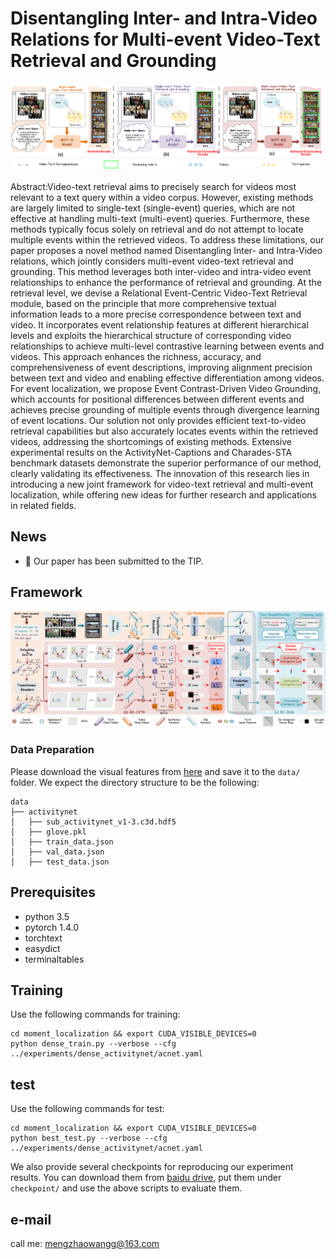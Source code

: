 # Disentangling Inter- and Intra-Video Relations for Multi-event Video-Text Retrieval and Grounding

<div align="center">
    <img src="1.png" >
</div>

Abstract:Video-text retrieval aims to precisely search for videos most relevant to a text query within a video corpus. However, existing methods are largely limited to single-text (single-event) queries, which are not effective at handling multi-text (multi-event) queries. Furthermore, these methods typically focus solely on retrieval and do not attempt to locate multiple events within the retrieved videos. To address these limitations, our paper proposes a novel method named Disentangling Inter- and Intra-Video relations, which jointly considers multi-event video-text retrieval and grounding. This method leverages both inter-video and intra-video event relationships to enhance the performance of retrieval and grounding. At the retrieval level, we devise a Relational Event-Centric Video-Text Retrieval module, based on the principle that more comprehensive textual information leads to a more precise correspondence between text and video. It incorporates event relationship features at different hierarchical levels and exploits the hierarchical structure of corresponding video relationships to achieve multi-level contrastive learning between events and videos. This approach enhances the richness, accuracy, and comprehensiveness of event descriptions, improving alignment precision between text and video and enabling effective differentiation among videos. For event localization, we propose Event Contrast-Driven Video Grounding, which accounts for positional differences between different events and achieves precise grounding of multiple events through divergence learning of event locations. Our solution not only provides efficient text-to-video retrieval capabilities but also accurately locates events within the retrieved videos, addressing the shortcomings of existing methods. Extensive experimental results on the ActivityNet-Captions and Charades-STA benchmark datasets demonstrate the superior performance of our method, clearly validating its effectiveness. The innovation of this research lies in introducing a new joint framework for video-text retrieval and multi-event localization, while offering new ideas for further research and applications in related fields.


## News
- :beers: Our paper has been submitted to the TIP.

## Framework
![alt text](2.png)


### Data Preparation
Please download the visual features from [here](https://pan.baidu.com/s/1_JiOUG3FKkKXij-0kVfkuA?pwd=ryeh) and save it to the `data/` folder. We expect the directory structure to be the following:

```
data
├── activitynet
│   ├── sub_activitynet_v1-3.c3d.hdf5
│   ├── glove.pkl
│   ├── train_data.json
│   ├── val_data.json
│   ├── test_data.json

```

## Prerequisites
- python 3.5
- pytorch 1.4.0
- torchtext
- easydict
- terminaltables

## Training
Use the following commands for training:
```
cd moment_localization && export CUDA_VISIBLE_DEVICES=0
python dense_train.py --verbose --cfg ../experiments/dense_activitynet/acnet.yaml
```
## test
Use the following commands for test:
```
cd moment_localization && export CUDA_VISIBLE_DEVICES=0
python best_test.py --verbose --cfg ../experiments/dense_activitynet/acnet.yaml
```

We also provide several checkpoints for reproducing our experiment results. You can download them from [baidu drive](https://pan.baidu.com/s/1xWC90AIDImVJfKV9qcah4Q), put them under ```checkpoint/``` and use the above scripts to evaluate them.


## e-mail

call me: mengzhaowangg@163.com
